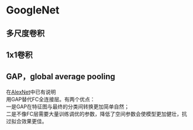 # GoogleNet

## 多尺度卷积


## 1x1卷积


## GAP，global average pooling
在[AlexNet](../AlexNet/README.md)中已有说明  
用GAP替代FC全连接层。有两个优点：  
一是GAP在特征图与最终的分类间转换更加简单自然；  
二是不像FC层需要大量训练调优的参数，降低了空间参数会使模型更加健壮，抗过拟合效果更佳。  